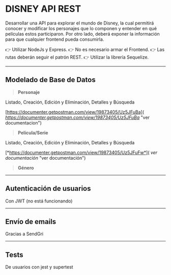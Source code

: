 # DISNEY API REST

Desarrollar una API para explorar el mundo de Disney, la cual permitirá conocer y modificar los personajes que lo componen y entender en qué películas estos participaron. Por otro lado, deberá exponer la información para que cualquier frontend pueda consumirla.

👉 Utilizar NodeJs y Express.
👉 No es necesario armar el Frontend.
👉 Las rutas deberán seguir el patrón REST.
👉 Utilizar la librería Sequelize.

---
## Modelado de Base de Datos
>**Personaje**

Listado, Creación, Edición y Eliminación, Detalles y Búsqueda

[https://documenter.getpostman.com/view/19873405/Uz5JFuBa]( *https://documenter.getpostman.com/view/19873405/Uz5JFuBa* "ver documentacion")

>**Película/Serie**

Listado, Creación, Edición y Eliminación, Detalles y Búsqueda

[*https://documenter.getpostman.com/view/19873405/Uz5JFuFw*]( *ver documentación* "ver documentación")

>**Género**

---
## Autenticación de usuarios
Con JWT (no está funcionando)

---
## Envío de emails
Gracias a SendGri

---
## Tests
De usuarios con jest y supertest